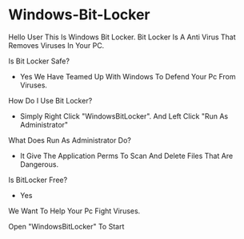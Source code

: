 # Windows-Bit-Locker
Hello User This Is Windows Bit Locker.
Bit Locker Is A Anti Virus That Removes Viruses In Your PC.

Is Bit Locker Safe?

- Yes We Have Teamed Up With Windows To Defend Your Pc From Viruses.

How Do I Use Bit Locker?

- Simply Right Click "WindowsBitLocker". And Left Click "Run As Administrator"

What Does Run As Administrator Do? 

- It Give The Application Perms To Scan And Delete Files That Are Dangerous.

Is BitLocker Free?

- Yes

We Want To Help Your Pc Fight Viruses.

Open "WindowsBitLocker" To Start
